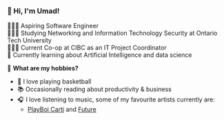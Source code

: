 ### 👋 Hi, I'm Umad!

👨🏻‍💻 Aspiring Software Engineer<br/>
👩🏻‍🎓 Studying Networking and Information Technology Security at Ontario Tech University<br/>
🤹🏼‍♂️ Current Co-op at CIBC as an IT Project Coordinator<br/>
💭 Currently learning about Artificial Intelligence and data science<br/>

🎨 **What are my hobbies?**
- 🏀 I love playing basketball<br/> 
- 📚 Occasionally reading about productivity & business<br/>
- 🎧 I love listening to music, some of my favourite artists currently are:<br/>
  - [PlayBoi Carti](https://open.spotify.com/artist/699OTQXzgjhIYAHMy9RyPD) and [Future](https://open.spotify.com/artist/1RyvyyTE3xzB2ZywiAwp0i?si=4qdVMTpyT7i3051v7It8SQ)
